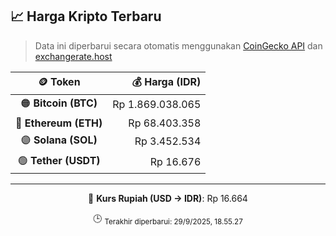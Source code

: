 

<!-- HARGA_KRIPTO -->
## 📈 Harga Kripto Terbaru

> Data ini diperbarui secara otomatis menggunakan [CoinGecko API](https://www.coingecko.com/) dan [exchangerate.host](https://exchangerate.host/)

<div align="center">

| 🪙 Token | 💰 Harga (IDR) |
|:------:|---------------:|
| 🟠 **Bitcoin (BTC)**   | Rp 1.869.038.065 |
| 🔵 **Ethereum (ETH)**  | Rp 68.403.358 |
| 🟣 **Solana (SOL)**    | Rp 3.452.534 |
| 🟢 **Tether (USDT)**   | Rp 16.676 |

---

💱 **Kurs Rupiah (USD → IDR)**: Rp 16.664

🕒 <sub>Terakhir diperbarui: 29/9/2025, 18.55.27</sub>

</div>
<!-- /HARGA_KRIPTO -->